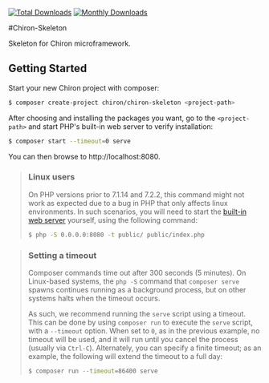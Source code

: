 [![Total Downloads](https://img.shields.io/packagist/dt/chiron/chiron-skeleton.svg?style=flat-square)](https://packagist.org/packages/chiron/chiron-skeleton/stats)
[![Monthly Downloads](https://img.shields.io/packagist/dm/chiron/chiron-skeleton.svg?style=flat-square)](https://packagist.org/packages/chiron/chiron-skeleton/stats)

#Chiron-Skeleton

Skeleton for Chiron microframework.

## Getting Started

Start your new Chiron project with composer:

```bash
$ composer create-project chiron/chiron-skeleton <project-path>
```

After choosing and installing the packages you want, go to the
`<project-path>` and start PHP's built-in web server to verify installation:

```bash
$ composer start --timeout=0 serve
```

You can then browse to http://localhost:8080.

> ### Linux users
>
> On PHP versions prior to 7.1.14 and 7.2.2, this command might not work as
> expected due to a bug in PHP that only affects linux environments. In such
> scenarios, you will need to start the [built-in web
> server](http://php.net/manual/en/features.commandline.webserver.php) yourself,
> using the following command:
>
> ```bash
> $ php -S 0.0.0.0:8080 -t public/ public/index.php
> ```

> ### Setting a timeout
>
> Composer commands time out after 300 seconds (5 minutes). On Linux-based
> systems, the `php -S` command that `composer serve` spawns continues running
> as a background process, but on other systems halts when the timeout occurs.
>
> As such, we recommend running the `serve` script using a timeout. This can
> be done by using `composer run` to execute the `serve` script, with a
> `--timeout` option. When set to `0`, as in the previous example, no timeout
> will be used, and it will run until you cancel the process (usually via
> `Ctrl-C`). Alternately, you can specify a finite timeout; as an example,
> the following will extend the timeout to a full day:
>
> ```bash
> $ composer run --timeout=86400 serve
> ```
